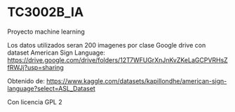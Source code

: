# TC3002B_IA
Proyecto machine learning

Los datos utilizados seran 200 imagenes por clase
Google drive con dataset American Sign Language:
https://drive.google.com/drive/folders/12T7WFUGrXnJnKvZKeLaGCPVRHsZfRWJj?usp=sharing

Obtenido de:
https://www.kaggle.com/datasets/kapillondhe/american-sign-language?select=ASL_Dataset

Con licencia
GPL 2
